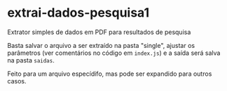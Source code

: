 # extrai-dados-pesquisa1
Extrator simples de dados em PDF para resultados de pesquisa

Basta salvar o arquivo a ser extraído na pasta "single", ajustar os parâmetros (ver comentários no código em `index.js`) e a saída será salva na pasta `saidas`. 

Feito para um arquivo especídifo, mas pode ser expandido para outros casos.
